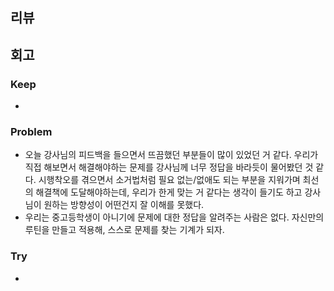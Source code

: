 ## 리뷰

## 회고
### Keep
- 

### Problem
- 오늘 강사님의 피드백을 들으면서 뜨끔했던 부분들이 많이 있었던 거 같다. 우리가 직접 해보면서 해결해야하는 문제를 강사님께 너무 정답을 바라듯이 물어봤던 것 같다. 시행착오를 겪으면서 소거법처럼 필요 없는/없애도 되는 부분을 지워가며 최선의 해결책에 도달해야하는데, 우리가 한게 맞는 거 같다는 생각이 들기도 하고 강사님이 원하는 방향성이 어떤건지 잘 이해를 못했다.
- 우리는 중고등학생이 아니기에 문제에 대한 정답을 알려주는 사람은 없다. 자신만의 루틴을 만들고 적용해, 스스로 문제를 찾는 기계가 되자.

### Try
- 
